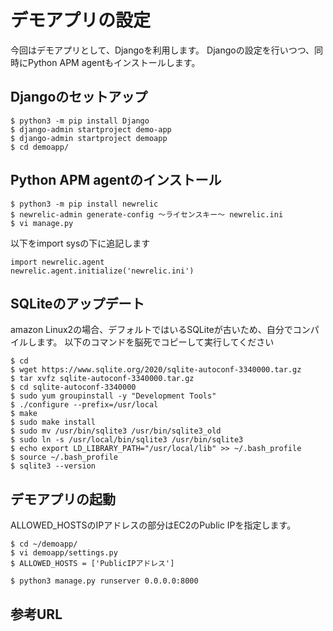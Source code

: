 # デモアプリの設定
今回はデモアプリとして、Djangoを利用します。
Djangoの設定を行いつつ、同時にPython APM agentもインストールします。

## Djangoのセットアップ
```
$ python3 -m pip install Django
$ django-admin startproject demo-app
$ django-admin startproject demoapp
$ cd demoapp/
```

## Python APM agentのインストール
```
$ python3 -m pip install newrelic
$ newrelic-admin generate-config 〜ライセンスキー〜 newrelic.ini
$ vi manage.py
```

以下をimport sysの下に追記します
```
import newrelic.agent
newrelic.agent.initialize('newrelic.ini')
```

## SQLiteのアップデート
amazon Linux2の場合、デフォルトではいるSQLiteが古いため、自分でコンパイルします。
以下のコマンドを脳死でコピーして実行してください

```
$ cd
$ wget https://www.sqlite.org/2020/sqlite-autoconf-3340000.tar.gz
$ tar xvfz sqlite-autoconf-3340000.tar.gz
$ cd sqlite-autoconf-3340000
$ sudo yum groupinstall -y "Development Tools"
$ ./configure --prefix=/usr/local
$ make
$ sudo make install
$ sudo mv /usr/bin/sqlite3 /usr/bin/sqlite3_old
$ sudo ln -s /usr/local/bin/sqlite3 /usr/bin/sqlite3
$ echo export LD_LIBRARY_PATH="/usr/local/lib" >> ~/.bash_profile
$ source ~/.bash_profile
$ sqlite3 --version
```

## デモアプリの起動

ALLOWED_HOSTSのIPアドレスの部分はEC2のPublic IPを指定します。

```
$ cd ~/demoapp/
$ vi demoapp/settings.py
$ ALLOWED_HOSTS = ['PublicIPアドレス']　

$ python3 manage.py runserver 0.0.0.0:8000
```

## 参考URL


